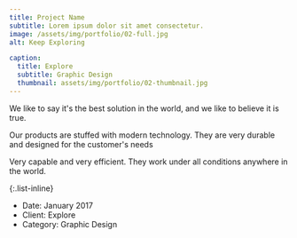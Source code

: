 ```yaml
---
title: Project Name
subtitle: Lorem ipsum dolor sit amet consectetur.
image: /assets/img/portfolio/02-full.jpg
alt: Keep Exploring

caption:
  title: Explore
  subtitle: Graphic Design
  thumbnail: assets/img/portfolio/02-thumbnail.jpg
---
```

We like to say it's the best solution in the world, and we like to believe it is true.

Our products are stuffed with modern technology.
They are very durable and designed for the customer's needs

Very capable and very efficient. They work under all conditions anywhere in the world.

{:.list-inline}
- Date: January 2017
- Client: Explore
- Category: Graphic Design
